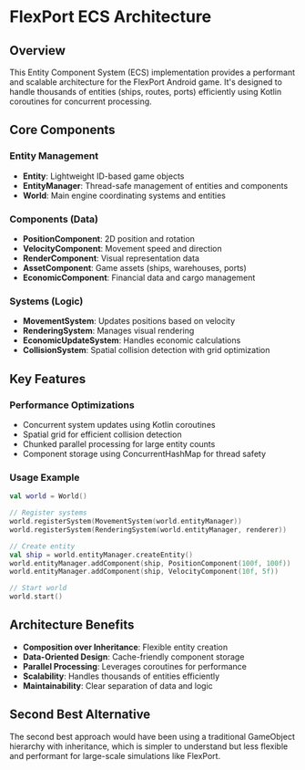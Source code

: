 # FlexPort ECS Architecture

## Overview
This Entity Component System (ECS) implementation provides a performant and scalable architecture for the FlexPort Android game. It's designed to handle thousands of entities (ships, routes, ports) efficiently using Kotlin coroutines for concurrent processing.

## Core Components

### Entity Management
- **Entity**: Lightweight ID-based game objects
- **EntityManager**: Thread-safe management of entities and components
- **World**: Main engine coordinating systems and entities

### Components (Data)
- **PositionComponent**: 2D position and rotation
- **VelocityComponent**: Movement speed and direction
- **RenderComponent**: Visual representation data
- **AssetComponent**: Game assets (ships, warehouses, ports)
- **EconomicComponent**: Financial data and cargo management

### Systems (Logic)
- **MovementSystem**: Updates positions based on velocity
- **RenderingSystem**: Manages visual rendering
- **EconomicUpdateSystem**: Handles economic calculations
- **CollisionSystem**: Spatial collision detection with grid optimization

## Key Features

### Performance Optimizations
- Concurrent system updates using Kotlin coroutines
- Spatial grid for efficient collision detection
- Chunked parallel processing for large entity counts
- Component storage using ConcurrentHashMap for thread safety

### Usage Example
```kotlin
val world = World()

// Register systems
world.registerSystem(MovementSystem(world.entityManager))
world.registerSystem(RenderingSystem(world.entityManager, renderer))

// Create entity
val ship = world.entityManager.createEntity()
world.entityManager.addComponent(ship, PositionComponent(100f, 100f))
world.entityManager.addComponent(ship, VelocityComponent(10f, 5f))

// Start world
world.start()
```

## Architecture Benefits
- **Composition over Inheritance**: Flexible entity creation
- **Data-Oriented Design**: Cache-friendly component storage
- **Parallel Processing**: Leverages coroutines for performance
- **Scalability**: Handles thousands of entities efficiently
- **Maintainability**: Clear separation of data and logic

## Second Best Alternative
The second best approach would have been using a traditional GameObject hierarchy with inheritance, which is simpler to understand but less flexible and performant for large-scale simulations like FlexPort.